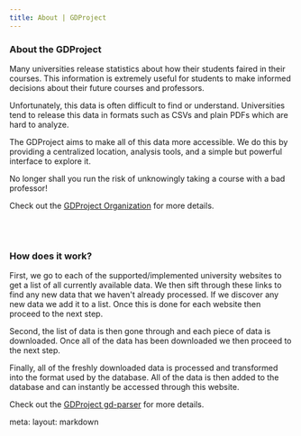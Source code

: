 ```yaml
---
title: About | GDProject
---
```


<div class="mx-5 my-10">
  <div class="text-center">
    <div i-carbon-subflow class="text-4xl m-auto -mb-6" />
    <h3>About the GDProject</h3>
  </div>

  Many universities release statistics about how their students faired in their courses.
  This information is extremely useful for students to make informed decisions about their future courses and professors.

  Unfortunately, this data is often difficult to find or understand.
  Universities tend to release this data in formats such as CSVs and plain PDFs which are hard to analyze.
  
  The GDProject aims to make all of this data more accessible.
  We do this by providing a centralized location, analysis tools, and a simple but powerful interface to explore it.

  No longer shall you run the risk of unknowingly taking a course with a bad professor!

  Check out the [GDProject Organization](https://github.com/GDProject) for more details.
  
  <br>
  <br>
  
  <div class="text-center">
    <h3>How does it work?</h3>
  </div>

  <span class="font-900">First</span>, we go to each of the supported/implemented university websites to get a list of all currently available data.
  We then sift through these links to find any new data that we haven't already processed.
  If we discover any new data we add it to a list.
  Once this is done for each website then proceed to the next step.

  <span class="font-900">Second</span>, the list of data is then gone through and each piece of data is downloaded.
  Once all of the data has been downloaded we then proceed to the next step.

  <span class="font-900">Finally</span>, all of the freshly downloaded data is processed and transformed into the format used by the database.
  All of the data is then added to the database and can instantly be accessed through this website.

  Check out the [GDProject gd-parser](https://github.com/GDProject/gd-parser) for more details.
</div>

<route lang="yaml">
meta:
  layout: markdown
</route>